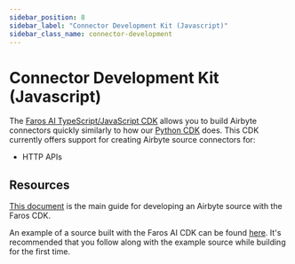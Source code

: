```yaml
---
sidebar_position: 8
sidebar_label: "Connector Development Kit (Javascript)"
sidebar_class_name: connector-development
---
```


# Connector Development Kit (Javascript)

The [Faros AI TypeScript/JavaScript CDK](https://github.com/faros-ai/airbyte-connectors/tree/main/faros-airbyte-cdk) allows you to build Airbyte connectors quickly similarly to how our [Python CDK](cdk-python/) does. This CDK currently offers support for creating Airbyte source connectors for:

* HTTP APIs

## Resources

[This document](https://github.com/faros-ai/airbyte-connectors/blob/main/sources/README.md) is the main guide for developing an Airbyte source with the Faros CDK.

An example of a source built with the Faros AI CDK can be found [here](https://github.com/faros-ai/airbyte-connectors/tree/main/sources/example-source). It's recommended that you follow along with the example source while building for the first time.

